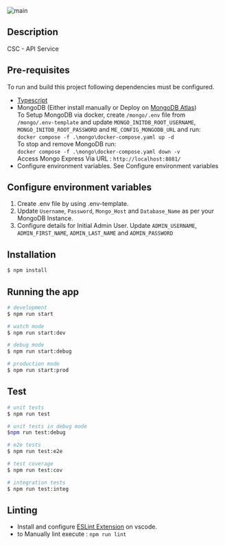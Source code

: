 ![main](https://github.com/adikuwar-org/api-service/actions/workflows/node.js.yml/badge.svg?branch=main)

## Description

CSC - API Service

## Pre-requisites

To run and build this project following dependencies must be configured.

- [Typescript](https://www.typescriptlang.org/id/download)
- MongoDB (Either install manually or Deploy on [MongoDB Atlas](https://www.mongodb.com/atlas/database))   
To Setup MongoDB via docker, create `/mongo/.env` file from `/mongo/.env-template` and update `MONGO_INITDB_ROOT_USERNAME`, `MONGO_INITDB_ROOT_PASSWORD` and `ME_CONFIG_MONGODB_URL` and run:      
`docker compose -f .\mongo\docker-compose.yaml up -d`   
To stop and remove MongoDB run:   
`docker compose -f .\mongo\docker-compose.yaml down -v`   
Access Mongo Express Via URL : `http://localhost:8081/`
- Configure environment variables. See Configure environment variables

## Configure environment variables

1. Create .env file by using .env-template.
2. Update `Username`, `Password`, `Mongo_Host` and `Database_Name` as per your MongoDB Instance.
3. Configure details for Initial Admin User. Update `ADMIN_USERNAME`, `ADMIN_FIRST_NAME`, `ADMIN_LAST_NAME` and `ADMIN_PASSWORD`

## Installation

```bash
$ npm install
```

## Running the app

```bash
# development
$ npm run start

# watch mode
$ npm run start:dev

# debug mode
$ npm run start:debug

# production mode
$ npm run start:prod
```

## Test

```bash
# unit tests
$ npm run test

# unit tests in debug mode
$npm run test:debug

# e2e tests
$ npm run test:e2e

# test coverage
$ npm run test:cov

# integration tests
$ npm run test:integ
```

## Linting

- Install and configure [ESLint Extension](https://marketplace.visualstudio.com/items?itemName=dbaeumer.vscode-eslint) on vscode.
- to Manually lint execute : `npm run lint`

